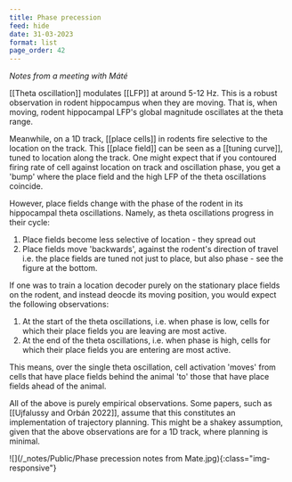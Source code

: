 ```yaml
---
title: Phase precession
feed: hide
date: 31-03-2023
format: list
page_order: 42
---
```



*Notes from a meeting with Máté*

[[Theta oscillation]] modulates [[LFP]] at around 5-12 Hz. This is a robust observation in rodent hippocampus when they are moving. That is, when moving, rodent hippocampal LFP's global magnitude oscillates at the theta range.

Meanwhile, on a 1D track, [[place cells]] in rodents fire selective to the location on the track. This [[place field]] can be seen as a [[tuning curve]], tuned to location along the track. One might expect that if you contoured firing rate of cell against location on track and oscillation phase, you get a 'bump' where the place field and the high LFP of the theta oscillations coincide.

However, place fields change with the phase of the rodent in its hippocampal theta oscillations. Namely, as theta oscillations progress in their cycle:
1. Place fields become less selective of location - they spread out
2. Place fields move 'backwards', against the rodent's direction of travel
i.e. the place fields are tuned not just to place, but also phase - see the figure at the bottom.

If one was to train a location decoder purely on the stationary place fields on the rodent, and instead deocde its moving position, you would expect the following observations:
1. At the start of the theta oscillations, i.e. when phase is low, cells for which their place fields you are leaving are most active.
2. At the end of the theta oscillations, i.e. when phase is high, cells for which their place fields you are entering are most active.

This means, over the single theta oscillation, cell activation 'moves' from cells that have place fields behind the animal 'to' those that have place fields ahead of the animal.

All of the above is purely empirical observations. Some papers, such as [[Ujfalussy and Orbán 2022]], assume that this constitutes an implementation of trajectory planning. This might be a shakey assumption, given that the above observations are for a 1D track, where planning is minimal.


![](/_notes/Public/Phase precession notes from Mate.jpg){:class="img-responsive"}